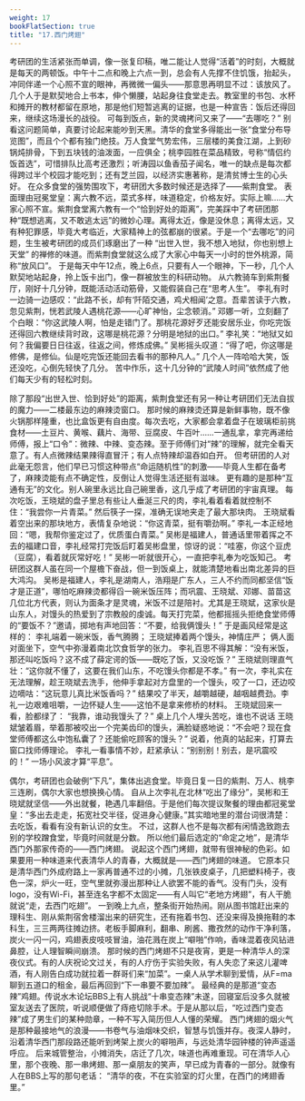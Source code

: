 ```yaml
---
weight: 17
bookFlatSection: true
title: "17.西门烤翅"
---
```


考研团的生活紧张而单调，像一张复印稿，唯二能让人觉得“活着”的时刻，大概就是每天的两顿饭。中午十二点和晚上六点一到，总会有人先撑不住饥饿，抬起头，冲同伴递一个心照不宣的眼神，再微微一偏头——那意思再明显不过：该放风了。几个人于是默契地合上书本，伸个懒腰，站起身往食堂走去。教室里的书包、水杯和摊开的教材都留在原地，那是他们短暂逃离的证据，也是一种宣告：饭后还得回来，继续这场漫长的战役。
可每到饭点，新的灵魂拷问又来了——“去哪吃？”
别看这问题简单，真要讨论起来能吵到天黑。清华的食堂多得能出一张“食堂分布导览图”，而且个个都有独门绝技。万人食堂气势宏伟，三层楼的美食江湖，上到砂锅炖排骨，下到五块钱的油泼面，一应俱全；桃李园胜在菜品精致，号称“情侣约饭首选”，可惜排队比高考还激烈；听涛园以鱼香茄子闻名，唯一的缺点是每次都得跨过半个校园才能吃到；还有芝兰园，以经济实惠著称，是清贫博士生的心头好。
在众多食堂的强势围攻下，考研团大多数时候还是选择了——紫荆食堂。
表面理由冠冕堂皇：离六教不远，菜式多样，味道稳定，价格友好。实际上嘛……大家心照不宣。紫荆食堂离六教有一个“恰到好处的距离”，完美踩中了考研团那种“既想逃离，又不敢逃太远”的微妙心理。离得太近，像是没休息；离得太远，又有种犯罪感，毕竟大考临近，大家精神上的弦都崩的很紧。于是一个“去哪吃”的问题，生生被考研团的成员们琢磨出了一种 “出世入世，我不想入地狱，你也别想上天堂” 的禅修的味道。而紫荆食堂就这么成了大家心中每天一小时的世外桃源，简称“放风口”。
于是每天中午12点，晚上6点，只要有人一个眼神，下一秒，几个人默契地站起身，拎上饭卡出门，像一群被放生的科研动物。
从六教骑车到紫荆餐厅，刚好十几分钟，既能活动活动筋骨，又能假装自己在“思考人生”。
李礼有时一边骑一边感叹：“此路不长，却有‘阡陌交通，鸡犬相闻’之意。吾辈苦读于六教，忽见紫荆，恍若武陵人遇桃花源——心旷神怡，尘念顿消。”
邓娜一听，立刻翻了个白眼：“你这武陵人啊，怕是走错门了。那桃花源好歹还能安居乐业，你吃完饭还得回六教继续背时政，这哪是桃花源？分明是地狱的出口。”
李礼笑：“地狱又如何？我偏要日日往返，往返之间，修炼成佛。”
吴彬摇头叹道：“得了吧，你这哪是修佛，是修仙。仙是吃完饭还能回去看书的那种凡人。”
几个人一阵哈哈大笑，饭还没吃，心倒先轻快了几分。
苦中作乐，这十几分钟的“武陵人时间”依然成了他们每天少有的轻松时刻。

除了那段“出世入世、恰到好处”的距离，紫荆食堂还有另一种让考研团们无法自拔的魔力——二楼最东边的麻辣烫窗口。
那时候的麻辣烫还算是新鲜事物，既不像火锅那样隆重，也比盒饭更有自由度。每次去吃，大家都会拿着盘子在玻璃柜前挑食材——土豆片、黄喉、藕片、海带、豆腐皮、牛百叶……一通乱拿，拿完再递给师傅，报上“口令”：微辣、中辣、变态辣。至于师傅们对“辣”的理解，就完全看天意了。有人点微辣结果辣得直冒汗；有人点特辣却温吞如白开。
但考研团的人对此毫无怨言，他们早已习惯这种带点“命运随机性”的刺激——毕竟人生都在备考了，麻辣烫能有点不确定性，反倒让人觉得生活还挺有滋味。
更有趣的是那种“互通有无”的文化。别人碗里永远比自己碗里香，这几乎成了考研团的宇宙真理。
每次吃饭，王晓斌的盘子里总有些让人垂涎三尺的肉，李礼看着看着就控制不住：“我尝你一片青菜。”
然后筷子一探，准确无误地夹走了最大那块肉。
王晓斌看着空出来的那块地方，表情复杂地说：“你这青菜，挺有嚼劲啊。”
李礼一本正经地回：“嗯，我帮你鉴定过了，优质蛋白青菜。”
吴彬是福建人，普通话里带着挥之不去的福建口音，李礼经常打完饭后盯着吴彬盘里，惊讶的说：“哇塞，你这个豆虎（豆腐），看着就灰常好吃！” 吴彬一听就很开心，一直把李礼奉为吃饭知己。
考研团这群人虽在同一个屋檐下奋战，但一到饭桌上，就能清楚地看出南北差异的巨大鸿沟。
吴彬是福建人，李礼是湖南人，浩翔是广东人，三人不约而同都坚信“饭才是正道”，哪怕吃麻辣烫都得舀一碗米饭压阵；而巩震、王晓斌、邓娜、苗苗这几位北方代表，则认为面条才是灵魂，米饭不过是陪衬。尤其是王晓斌，这家伙是山东人，对馒头的热爱到了宗教般的虔诚。每天打完菜，他都摇摇头拒绝食堂师傅的“要饭不？”邀请，掷地有声地回答：“不要，给我俩馒头！”
于是画风经常是这样的：
李礼端着一碗米饭，香气腾腾；
王晓斌捧着两个馒头，神情庄严；
俩人面对面坐下，空气中弥漫着南北饮食哲学的张力。
李礼百思不得其解：“没有米饭，那还叫吃饭吗？这不成了薛定谔的饭——既吃了饭，又没吃饭？”
王晓斌则理直气壮：“这你就不懂了，这要在我们山东，不吃馒头你都是不孝。”
有一次，李礼实在无法理解，趁王晓斌去洗手，他伸手拿起对方盘里的一个馒头，咬了一口，还边咬边嘀咕：“这玩意儿真比米饭香吗？”
结果咬了半天，越嚼越硬，越咽越费劲。李礼一边艰难咀嚼，一边怀疑人生——这怕不是拿来修桥的材料。
王晓斌回来一看，脸都绿了：
“我靠，谁动我馒头了？”
桌上几个人埋头苦吃，谁也不说话
王晓斌皱着眉，举着那被咬出一个完美齿印的馒头，满脸疑惑地说：“不会吧？现在食堂师傅都这么中饱私囊了？还能偷吃顾客的馒头？”
说着，他真的站起来，打算去窗口找师傅理论。
李礼一看事情不妙，赶紧承认：“别别别！别去，是巩震咬的！”
一场小风波才算“平息”。

偶尔，考研团也会破例“下凡”，集体出逃食堂。毕竟日复一日的紫荆、万人、桃李三连刷，偶尔大家也想换换心情。
自从上次李礼在北林“吃出了缘分”，吴彬和王晓斌就坚信——外出就餐，艳遇几率翻倍。于是他们每次提议聚餐的理由都冠冕堂皇：“多出去走走，拓宽社交半径，促进身心健康。”其实暗地里的潜台词很清楚：去吃饭，看看有没有新认识的女生。
不过，这群人也不是每次都有闲情逸致跑去别的学校蹭食堂，毕竟时间就是分数。
所以他们最后选定的“命定之地”，是清华西门外那家传奇的——西门烤翅。
说起这个西门烤翅，就带有很神秘的色彩。如果要用一种味道来代表清华人的青春，大概就是——西门烤翅的味道。
它原本只是清华西门外成府路上一家再普通不过的小摊，几张铁皮桌子，几把塑料椅子，夜色一深，炉火一旺，空气里就弥漫出那种让人欲罢不能的香气。没有门头，没有logo，没有Wi-Fi，甚至连名字都不太固定——有人叫它“老地方烤翅”，有人干脆就说“走，去西门吃翅”。
一到晚上九点，整条街开始热闹。刚从图书馆赶出来的理科生、刚从紫荆宿舍楼溜出来的研究生，还有拖着书包、还没来得及换拖鞋的本科生，三三两两往摊边挤。老板手脚麻利，翻串、刷酱、撒孜然的动作干净利落，炭火一闪一闪，鸡翅表皮吱吱冒油，油花溅在炭上“噼啪”作响，香味混着夜风钻进鼻腔，让人理智瞬间崩溃。
那时候的西门烤翅不只是夜宵，更是一种清华人的深夜仪式。有的人庆祝论文过关，有的人疗伤于实验失败，有人失恋了来这儿灌啤酒，有人刚告白成功就拉着一群哥们来“加菜”。一桌人从学术聊到爱情，从F=ma聊到五道口的租金，最后再回到“下一串要不要加辣”。
最经典的是那道“变态辣”鸡翅。传说水木论坛BBS上有人挑战“十串变态辣”未遂，回寝室后没多久就被室友送去了医院，听说顺便做了痔疮切除手术。于是从那以后，“吃过西门变态辣”成了男生们的某种勋章，一种不写入简历但人人懂的荣耀。
西门烤翅的烟火气是那种最接地气的浪漫——书卷气与油烟味交织，智慧与饥饿并存。夜深人静时，沿着清华西门那段路还能听到烤架上炭火的噼啪声，与远处清华园钟楼的钟声遥遥呼应。
后来城管整治，小摊消失，店迁了几次，味道也再难重现。可在清华人心里，那个夜晚、那一串烤翅、那一桌朋友的笑声，早已成为青春的一部分。就像有人在BBS上写的那句老话：
“清华的夜，不在实验室的灯火里，在西门的烤翅香里。”

